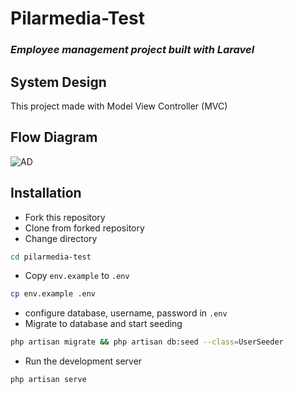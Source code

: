 # Pilarmedia-Test
### _Employee management project built with Laravel_

## System Design
This project made with Model View Controller (MVC)

## Flow Diagram
![AD](https://i.ibb.co/Czm9LV5/Flow-Diagram-Pilarmedia-Test-1.jpg)

## Installation
- Fork this repository
- Clone from forked repository
- Change directory
```sh
cd pilarmedia-test
```
- Copy `env.example` to `.env`
```sh
cp env.example .env
```
- configure database, username, password in `.env`
- Migrate to database and start seeding
```sh
php artisan migrate && php artisan db:seed --class=UserSeeder
```
- Run the development server
```sh
php artisan serve
```

